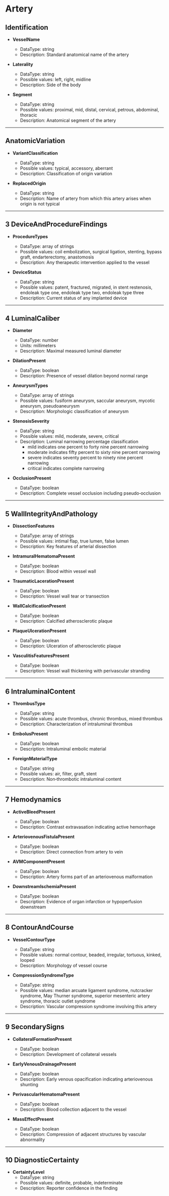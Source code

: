 # Artery

## Identification  

- **VesselName**  
  - DataType: string  
  - Description: Standard anatomical name of the artery  

- **Laterality**  
  - DataType: string  
  - Possible values: left, right, midline  
  - Description: Side of the body  

- **Segment**  
  - DataType: string  
  - Possible values: proximal, mid, distal, cervical, petrous, abdominal, thoracic  
  - Description: Anatomical segment of the artery  

---

## AnatomicVariation

- **VariantClassification**  
  - DataType: string  
  - Possible values: typical, accessory, aberrant  
  - Description: Classification of origin variation  

- **ReplacedOrigin**  
  - DataType: string  
  - Description: Name of artery from which this artery arises when origin is not typical  

---

## 3 DeviceAndProcedureFindings  

- **ProcedureTypes**  
  - DataType: array of strings  
  - Possible values: coil embolization, surgical ligation, stenting, bypass graft, endarterectomy, anastomosis  
  - Description: Any therapeutic intervention applied to the vessel  

- **DeviceStatus**  
  - DataType: string  
  - Possible values: patent, fractured, migrated, in stent restenosis, endoleak type one, endoleak type two, endoleak type three  
  - Description: Current status of any implanted device  

---

## 4 LuminalCaliber  

- **Diameter**  
  - DataType: number  
  - Units: millimeters  
  - Description: Maximal measured luminal diameter  

- **DilationPresent**  
  - DataType: boolean  
  - Description: Presence of vessel dilation beyond normal range  

- **AneurysmTypes**  
  - DataType: array of strings  
  - Possible values: fusiform aneurysm, saccular aneurysm, mycotic aneurysm, pseudoaneurysm  
  - Description: Morphologic classification of aneurysm  

- **StenosisSeverity**  
  - DataType: string  
  - Possible values: mild, moderate, severe, critical  
  - Description: Luminal narrowing percentage classification  
    - mild indicates one percent to forty nine percent narrowing  
    - moderate indicates fifty percent to sixty nine percent narrowing  
    - severe indicates seventy percent to ninety nine percent narrowing  
    - critical indicates complete narrowing  

- **OcclusionPresent**  
  - DataType: boolean  
  - Description: Complete vessel occlusion including pseudo‑occlusion  

---

## 5 WallIntegrityAndPathology  

- **DissectionFeatures**  
  - DataType: array of strings  
  - Possible values: intimal flap, true lumen, false lumen  
  - Description: Key features of arterial dissection  

- **IntramuralHematomaPresent**  
  - DataType: boolean  
  - Description: Blood within vessel wall  

- **TraumaticLacerationPresent**  
  - DataType: boolean  
  - Description: Vessel wall tear or transection  

- **WallCalcificationPresent**  
  - DataType: boolean  
  - Description: Calcified atherosclerotic plaque  

- **PlaqueUlcerationPresent**  
  - DataType: boolean  
  - Description: Ulceration of atherosclerotic plaque  

- **VasculitisFeaturesPresent**  
  - DataType: boolean  
  - Description: Vessel wall thickening with perivascular stranding  

---

## 6 IntraluminalContent  

- **ThrombusType**  
  - DataType: string  
  - Possible values: acute thrombus, chronic thrombus, mixed thrombus  
  - Description: Characterization of intraluminal thrombus  

- **EmbolusPresent**  
  - DataType: boolean  
  - Description: Intraluminal embolic material  

- **ForeignMaterialType**  
  - DataType: string  
  - Possible values: air, filter, graft, stent  
  - Description: Non‑thrombotic intraluminal content  

---

## 7 Hemodynamics  

- **ActiveBleedPresent**  
  - DataType: boolean  
  - Description: Contrast extravasation indicating active hemorrhage  

- **ArteriovenousFistulaPresent**  
  - DataType: boolean  
  - Description: Direct connection from artery to vein  

- **AVMComponentPresent**  
  - DataType: boolean  
  - Description: Artery forms part of an arteriovenous malformation  

- **DownstreamIschemiaPresent**  
  - DataType: boolean  
  - Description: Evidence of organ infarction or hypoperfusion downstream  

---

## 8 ContourAndCourse  

- **VesselContourType**  
  - DataType: string  
  - Possible values: normal contour, beaded, irregular, tortuous, kinked, looped  
  - Description: Morphology of vessel course  

- **CompressionSyndromeType**  
  - DataType: string  
  - Possible values: median arcuate ligament syndrome, nutcracker syndrome, May Thurner syndrome, superior mesenteric artery syndrome, thoracic outlet syndrome  
  - Description: Vascular compression syndrome involving this artery  

---

## 9 SecondarySigns  

- **CollateralFormationPresent**  
  - DataType: boolean  
  - Description: Development of collateral vessels  

- **EarlyVenousDrainagePresent**  
  - DataType: boolean  
  - Description: Early venous opacification indicating arteriovenous shunting  

- **PerivascularHematomaPresent**  
  - DataType: boolean  
  - Description: Blood collection adjacent to the vessel  

- **MassEffectPresent**  
  - DataType: boolean  
  - Description: Compression of adjacent structures by vascular abnormality  

---

## 10 DiagnosticCertainty  

- **CertaintyLevel**  
  - DataType: string  
  - Possible values: definite, probable, indeterminate  
  - Description: Reporter confidence in the finding  
